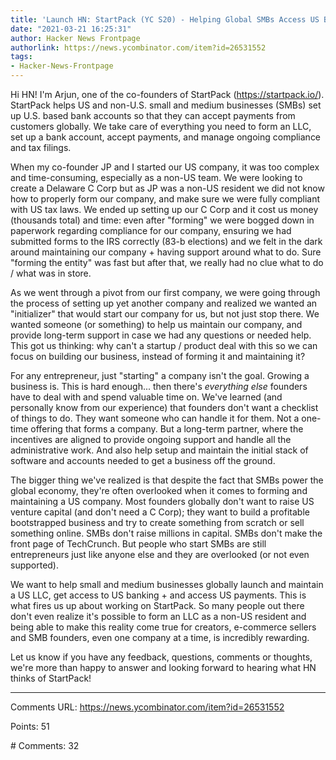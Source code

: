 ```yaml
---
title: 'Launch HN: StartPack (YC S20) - Helping Global SMBs Access US Banking & Payments'
date: "2021-03-21 16:25:31"
author: Hacker News Frontpage
authorlink: https://news.ycombinator.com/item?id=26531552
tags:
- Hacker-News-Frontpage
---
```


<p>Hi HN! I'm Arjun, one of the co-founders of StartPack (<a href="https://startpack.io/" rel="nofollow">https://startpack.io/</a>). StartPack helps US and non-U.S. small and medium businesses (SMBs) set up U.S. based bank accounts so that they can accept payments from customers globally. We take care of everything you need to form an LLC, set up a bank account, accept payments, and manage ongoing compliance and tax filings.<p>When my co-founder JP and I started our US company, it was too complex and time-consuming, especially as a non-US team. We were looking to create a Delaware C Corp but as JP was a non-US resident we did not know how to properly form our company, and make sure we were fully compliant with US tax laws. We ended up setting up our C Corp and it cost us money (thousands total) and time: even after "forming" we were bogged down in paperwork regarding  compliance for our company, ensuring we had submitted forms to the IRS correctly (83-b elections) and we felt in the dark around maintaining our company + having support around what to do. Sure "forming the entity" was fast but after that, we really had no clue what to do / what was in store.<p>As we went through a pivot from our first company, we were going through the process of setting up yet another company and realized we wanted an "initializer" that would start our company for us, but not just stop there. We wanted someone (or something) to help us maintain our company, and provide long-term support in case we had any questions or needed help. This got us thinking: why can't a startup / product deal with this so we can focus on building our business, instead of forming it and maintaining it?<p>For any entrepreneur, just "starting" a company isn't the goal. Growing a business is. This is hard enough... then there's <i>everything else</i> founders have to deal with and spend valuable time on. We've learned (and personally know from our experience) that founders don't want a checklist of things to do. They want someone who can handle it for them. Not a one-time offering that forms a company. But a long-term partner, where the incentives are aligned to provide ongoing support and handle all the administrative work. And also help setup and maintain the initial stack of software and accounts needed to get a business off the ground.<p>The bigger thing we've realized is that despite the fact that SMBs power the global economy, they're often overlooked when it comes to forming and maintaining a US company. Most founders globally don't want to raise US venture capital (and don't need a C Corp); they want to build a profitable bootstrapped business and try to create something from scratch or sell something online. SMBs don't raise millions in capital. SMBs don't make the front page of TechCrunch. But people who start SMBs are still entrepreneurs just like anyone else and they are overlooked (or not even supported).<p>We want to help small and medium businesses globally launch and maintain a US LLC, get access to US banking + and access US payments. This is what fires us up about working on StartPack. So many people out there don't even realize it's possible to form an LLC as a non-US resident and being able to make this reality come true for creators, e-commerce sellers and SMB founders, even one company at a time, is incredibly rewarding.<p>Let us know if you have any feedback, questions, comments or thoughts, we're more than happy to answer and looking forward to hearing what HN thinks of StartPack!</p>
<hr>
<p>Comments URL: <a href="https://news.ycombinator.com/item?id=26531552">https://news.ycombinator.com/item?id=26531552</a></p>
<p>Points: 51</p>
<p># Comments: 32</p>
